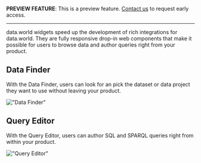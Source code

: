 **PREVIEW FEATURE**: This is a preview feature. [Contact us](https://help.data.world/hc/en-us/requests/new) to request early access.

---

data.world widgets speed up the development of rich integrations for data.world. They are fully
responsive drop-in web components that make it possible for users to browse data and author queries
right from your product.

## Data Finder

With the Data Finder, users can look for an pick the dataset or data project they want to use
without leaving your product.

!["Data Finder"](https://cdn.filepicker.io/api/file/n9bRCCrZTHa4I6jQ3H5y "Data Finder")

## Query Editor

With the Query Editor, users can author SQL and SPARQL queries right from within your product.

!["Query Editor"](https://cdn.filepicker.io/api/file/NnnGU4xAQkSNk7QpMspH "Query Editor")
